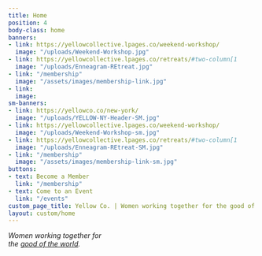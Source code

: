 ```yaml
---
title: Home
position: 4
body-class: home
banners:
- link: https://yellowcollective.lpages.co/weekend-workshop/
  image: "/uploads/Weekend-Workshop.jpg"
- link: https://yellowcollective.lpages.co/retreats/#two-column[1
  image: "/uploads/Enneagram-REtreat.jpg"
- link: "/membership"
  image: "/assets/images/membership-link.jpg"
- link: 
  image: 
sm-banners:
- link: https://yellowco.co/new-york/
  image: "/uploads/YELLOW-NY-Header-SM.jpg"
- link: https://yellowcollective.lpages.co/weekend-workshop/
  image: "/uploads/Weekend-Workshop-sm.jpg"
- link: https://yellowcollective.lpages.co/retreats/#two-column[1
  image: "/uploads/Enneagram-REtreat-SM.jpg"
- link: "/membership"
  image: "/assets/images/membership-link-sm.jpg"
buttons:
- text: Become a Member
  link: "/membership"
- text: Come to an Event
  link: "/events"
custom_page_title: Yellow Co. | Women working together for the good of the world.
layout: custom/home
---
```


<em>Women working together for <br class="hidden-xs-down"> the <u>good of the world</u>.</em>
